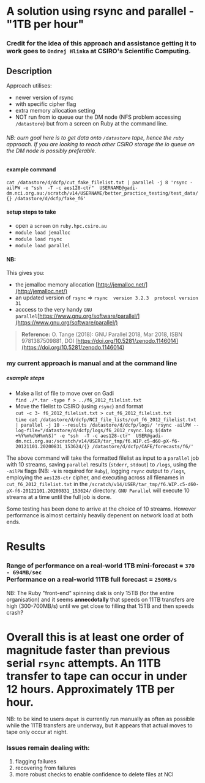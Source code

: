 # A solution using rsync and parallel - "1TB per hour"
### Credit for the idea of this approach and assistance getting it to work goes to `Ondrej Hlinka` at CSIRO's Scientific Computing.  

## Description

Approach utilises: 

- newer version of rsync
- with specific cipher flag
- extra memory allocation setting
- NOT run from io queue our the DM node (NFS problem accessing `/datastore`) but from a screen on Ruby at the command line. 

###### NB: ourn goal here is to get data onto `/datastore` tape, hence the `ruby` approach.  If you are looking to reach other CSIRO storage the io queue on the DM node is possibly preferable.

#### example command
`cat /datastore/d/dcfp/cut_fake_filelist.txt | parallel -j 8 'rsync -ailPW -e "ssh  -T -c aes128-ctr"  USERNAME@gadi-dm.nci.org.au:/scratch/v14/USERNAME/better_practice_testing/test_data/{} /datastore/d/dcfp/fake_f6'`

#### setup steps to take
- open a `screen` on `ruby.hpc.csiro.au`
- `module load jemalloc`
- `module load rsync` 
- `module load parallel`


#### NB:
This gives you:

- the jemalloc memory allocation [http://jemalloc.net/](http://jemalloc.net/)
- an updated version of `rsync` => `rsync  version 3.2.3  protocol version 31`
- acccess to the very handy `GNU parallel`[https://www.gnu.org/software/parallel/](https://www.gnu.org/software/parallel/)

> **Reference:** O. Tange (2018): GNU Parallel 2018, Mar 2018, ISBN 9781387509881,
  DOI [https://doi.org/10.5281/zenodo.1146014](https://doi.org/10.5281/zenodo.1146014)


### my current approach is manual and at the command line
##### example steps

- Make a list of file to move over on Gadi <br>
`find ./*.tar -type f > ../f6_2012_filelist.txt`
- Move the filelist to CSIRO (using `rsync`) and format <br>
`cut -c 3- f6_2012_filelist.txt > cut_f6_2012_filelist.txt`<br>
```time cat /datastore/d/dcfp/NCI_file_lists/cut_f6_2012_filelist.txt | parallel -j 10 --results /datastore/d/dcfp/logs/ 'rsync -ailPW --log-file="/datastore/d/dcfp/logs/f6_2012_rsync.log.$(date +%Y%m%d%H%m%S)" -e "ssh  -T -c aes128-ctr"  USER@gadi-dm.nci.org.au:/scratch/v14/USER/tar_tmp/f6.WIP.c5-d60-pX-f6-20121101.20200831_153624/{} /datastore/d/dcfp/CAFE/forecasts/f6/'```

The above command will take the formatted filelist as input to a `parallel` job with 10 streams, saving `parallel` results (`stderr`, `stdout`) to `/logs`, using the `-ailPW` flags (NB: `-W` is required for `Ruby`), logging `rsync` output to `/logs`, employing the `aes128-ctr` cipher, and executing across all filenames in `cut_f6_2012_filelist.txt` in the `/scratch/v14/USER/tar_tmp/f6.WIP.c5-d60-pX-f6-20121101.20200831_153624/` directory.  `GNU Parallel` will execute 10 streams at a time until the full job is done.

Some testing has been done to arrive at the choice of 10 streams.  However performance is almost certainly heavily depenent on network load at both ends.

# Results

### Range of performance on a real-world 1TB mini-forecast = `370 - 694MB/sec`<br> Performance on a real-world 11TB full forecast = `250MB/s`
NB: The Ruby "front-end" spinning disk is only 15TB (for the entire organisation) and it seems **annecdotally** that speeds on 11TB transfers are high (300-700MB/s) until we get close to filling that 15TB and then speeds crash?

# Overall this is at least one order of magnitude faster than previous serial `rsync` attempts.  An 11TB transfer to tape can occur in under 12 hours.  Approximately 1TB per hour.

NB: to be kind to users `dmput` is currently run manually as often as possible while the 11TB transfers are underway, but it appears that actual moves to tape only occur at night.


### Issues remain dealing with:
1. flagging failures
2. recovering from failures
3. more robust checks to enable confidence to delete files at NCI
